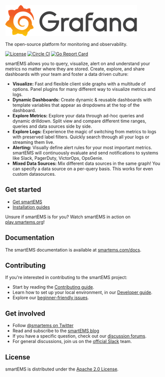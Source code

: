 ![smartEMS](docs/logo-horizontal.png)

The open-source platform for monitoring and observability.

[![License](https://img.shields.io/github/license/smartems/smartems)](LICENSE)
[![Circle CI](https://img.shields.io/circleci/build/gh/smartems/smartems)](https://circleci.com/gh/smartems/smartems)
[![Go Report Card](https://goreportcard.com/badge/github.com/smartems/smartems)](https://goreportcard.com/report/github.com/smartems/smartems)

smartEMS allows you to query, visualize, alert on and understand your metrics no matter where they are stored. Create, explore, and share dashboards with your team and foster a data driven culture:

- **Visualize:** Fast and flexible client side graphs with a multitude of options. Panel plugins for many different way to visualize metrics and logs.
- **Dynamic Dashboards:** Create dynamic & reusable dashboards with template variables that appear as dropdowns at the top of the dashboard.
- **Explore Metrics:** Explore your data through ad-hoc queries and dynamic drilldown. Split view and compare different time ranges, queries and data sources side by side.
- **Explore Logs:** Experience the magic of switching from metrics to logs with preserved label filters. Quickly search through all your logs or streaming them live.
- **Alerting:** Visually define alert rules for your most important metrics. smartEMS will continuously evaluate and send notifications to systems like Slack, PagerDuty, VictorOps, OpsGenie.
- **Mixed Data Sources:** Mix different data sources in the same graph! You can specify a data source on a per-query basis. This works for even custom datasources.

## Get started

- [Get smartEMS](https://smartems.com/get)
- [Installation guides](http://docs.smartems.org/installation/)

Unsure if smartEMS is for you? Watch smartEMS in action on [play.smartems.org](https://play.smartems.org/)!

## Documentation

The smartEMS documentation is available at [smartems.com/docs](https://smartems.com/docs/).

## Contributing

If you're interested in contributing to the smartEMS project:

- Start by reading the [Contributing guide](/CONTRIBUTING.md).
- Learn how to set up your local environment, in our [Developer guide](/contribute/developer-guide.md).
- Explore our [beginner-friendly issues](https://github.com/smartems/smartems/issues?q=is%3Aopen+is%3Aissue+label%3A%22beginner+friendly%22).

## Get involved

- Follow [@smartems on Twitter](https://twitter.com/smartems/)
- Read and subscribe to the [smartEMS blog](https://smartems.com/blog/)
- If you have a specific question, check out our [discussion forums](https://community.smartems.com/).
- For general discussions, join us on the [official Slack](http://slack.raintank.io/) team.

## License

smartEMS is distributed under the [Apache 2.0 License](https://github.com/smartems/smartems/blob/master/LICENSE).
